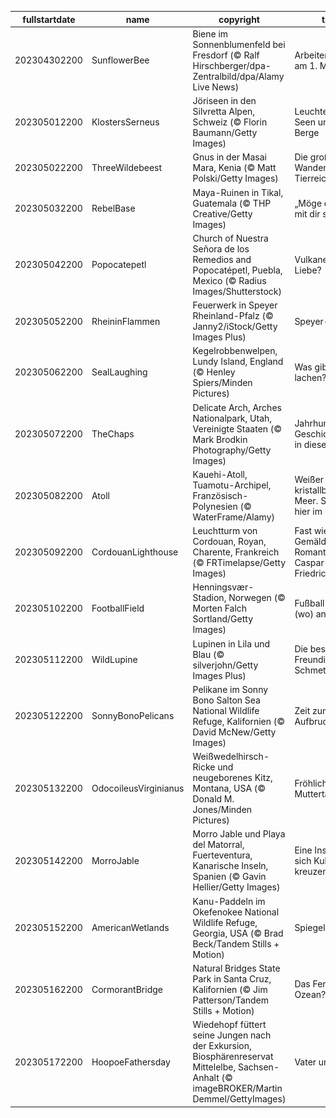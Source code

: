 |fullstartdate|name|copyright|title|image|
|--|--|--|--|--|
202304302200|SunflowerBee|Biene im Sonnenblumenfeld bei Fresdorf (© Ralf Hirschberger/dpa-Zentralbild/dpa/Alamy Live News)|Arbeiten Bienen am 1. Mai?|![](/de-DE/2023/05/202304302200SunflowerBee.jpg)|
202305012200|KlostersSerneus|Jöriseen in den Silvretta Alpen, Schweiz (© Florin Baumann/Getty Images)|Leuchtend blaue Seen und steile Berge|![](/de-DE/2023/05/202305012200KlostersSerneus.jpg)|
202305022200|ThreeWildebeest|Gnus in der Masai Mara, Kenia (© Matt Polski/Getty Images)|Die große Wanderung des Tierreichs|![](/de-DE/2023/05/202305022200ThreeWildebeest.jpg)|
202305032200|RebelBase|Maya-Ruinen in Tikal, Guatemala  (© THP Creative/Getty Images)|„Möge die Macht mit dir sein”|![](/de-DE/2023/05/202305032200RebelBase.jpg)|
202305042200|Popocatepetl|Church of Nuestra Señora de los Remedios and Popocatépetl, Puebla, Mexico (© Radius Images/Shutterstock)|Vulkane und Liebe?|![](/de-DE/2023/05/202305042200Popocatepetl.jpg)|
202305052200|RheininFlammen|Feuerwerk in Speyer Rheinland-Pfalz (© Janny2/iStock/Getty Images Plus)|Speyer-Feier|![](/de-DE/2023/05/202305052200RheininFlammen.jpg)|
202305062200|SealLaughing|Kegelrobbenwelpen, Lundy Island, England (© Henley Spiers/Minden Pictures)|Was gibt's da zu lachen?|![](/de-DE/2023/05/202305062200SealLaughing.jpg)|
202305072200|TheChaps|Delicate Arch, Arches Nationalpark, Utah, Vereinigte Staaten (© Mark Brodkin Photography/Getty Images)|Jahrhunderte Geschichte allein in diesem Bogen|![](/de-DE/2023/05/202305072200TheChaps.jpg)|
202305082200|Atoll|Kauehi-Atoll, Tuamotu-Archipel, Französisch-Polynesien (© WaterFrame/Alamy)|Weißer Strand, kristallblaues Meer. Sind wir hier im Paradies?|![](/de-DE/2023/05/202305082200Atoll.jpg)|
202305092200|CordouanLighthouse|Leuchtturm von Cordouan, Royan, Charente, Frankreich (© FRTimelapse/Getty Images)|Fast wie ein Gemälde der Romantik von Caspar David Friedrich|![](/de-DE/2023/05/202305092200CordouanLighthouse.jpg)|
202305102200|FootballField|Henningsvær-Stadion, Norwegen (© Morten Falch Sortland/Getty Images)|Fußball mal ganz (wo) anders|![](/de-DE/2023/05/202305102200FootballField.jpg)|
202305112200|WildLupine|Lupinen in Lila und Blau (© silverjohn/Getty Images Plus)|Die beste Freundin des Schmetterlings|![](/de-DE/2023/05/202305112200WildLupine.jpg)|
202305122200|SonnyBonoPelicans|Pelikane im Sonny Bono Salton Sea National Wildlife Refuge, Kalifornien (© David McNew/Getty Images)|Zeit zum Aufbruch|![](/de-DE/2023/05/202305122200SonnyBonoPelicans.jpg)|
202305132200|OdocoileusVirginianus|Weißwedelhirsch-Ricke und neugeborenes Kitz, Montana, USA (© Donald M. Jones/Minden Pictures)|Fröhlichen Muttertag!|![](/de-DE/2023/05/202305132200OdocoileusVirginianus.jpg)|
202305142200|MorroJable|Morro Jable und Playa del Matorral, Fuerteventura, Kanarische Inseln, Spanien (© Gavin Hellier/Getty Images)|Eine Insel an der sich Kulturen kreuzen|![](/de-DE/2023/05/202305142200MorroJable.jpg)|
202305152200|AmericanWetlands|Kanu-Paddeln im Okefenokee National Wildlife Refuge, Georgia, USA (© Brad Beck/Tandem Stills + Motion)|Spiegelgewässer|![](/de-DE/2023/05/202305152200AmericanWetlands.jpg)|
202305162200|CormorantBridge|Natural Bridges State Park in Santa Cruz, Kalifornien (© Jim Patterson/Tandem Stills + Motion)|Das Fenster zum Ozean?|![](/de-DE/2023/05/202305162200CormorantBridge.jpg)|
202305172200|HoopoeFathersday|Wiedehopf füttert seine Jungen nach der Exkursion, Biosphärenreservat Mittelelbe, Sachsen-Anhalt (© imageBROKER/Martin Demmel/GettyImages)|Vater und Sohn|![](/de-DE/2023/05/202305172200HoopoeFathersday.jpg)|
